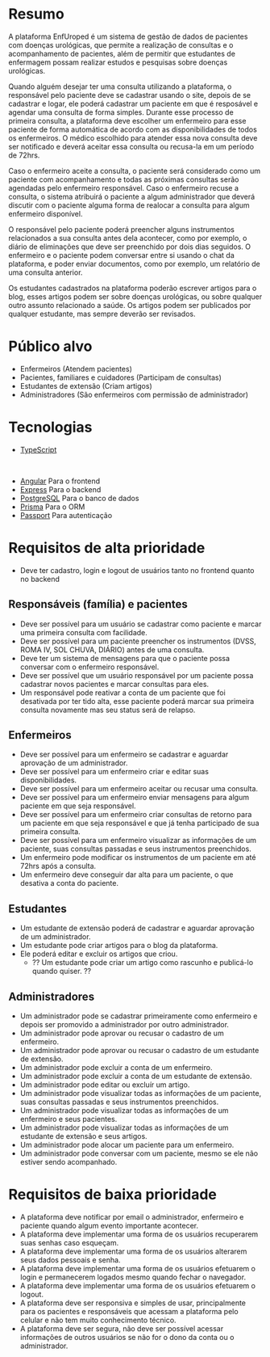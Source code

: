 # Resumo

A plataforma EnfUroped é um sistema de gestão de dados de pacientes com doenças urológicas, que permite a realização de consultas e o acompanhamento de pacientes, além de permitir que estudantes de enfermagem possam realizar estudos e pesquisas sobre doenças urológicas.

Quando alguém desejar ter uma consulta utilizando a plataforma, o responsável pelo paciente deve se cadastrar usando o site, depois de se cadastrar e logar, ele poderá cadastrar um paciente em que é resposável e agendar uma consulta de forma simples. Durante esse processo de primeira consulta, a plataforma deve escolher um enfermeiro para esse paciente de forma automática de acordo com as disponibilidades de todos os enfermeiros. O médico escolhido para atender essa nova consulta deve ser notificado e deverá aceitar essa consulta ou recusa-la em um período de 72hrs.

Caso o enfermeiro aceite a consulta, o paciente será considerado como um paciente com acompanhamento e todas as próximas consultas serão agendadas pelo enfermeiro responsável. Caso o enfermeiro recuse a consulta, o sistema atribuirá o paciente a algum administrador que deverá discutir com o paciente alguma forma de realocar a consulta para algum enfermeiro disponível.

O responsável pelo paciente poderá preencher alguns instrumentos relacionados a sua consulta antes dela acontecer, como por exemplo, o diário de eliminações que deve ser preenchido por dois dias seguidos. O enfermeiro e o paciente podem conversar entre si usando o chat da plataforma, e poder enviar documentos, como por exemplo, um relatório de uma consulta anterior.

Os estudantes cadastrados na plataforma poderão escrever artigos para o blog, esses artigos podem ser sobre doenças urológicas, ou sobre qualquer outro assunto relacionado a saúde. Os artigos podem ser publicados por qualquer estudante, mas sempre deverão ser revisados.

# Público alvo

- Enfermeiros (Atendem pacientes)
- Pacientes, familiares e cuidadores (Participam de consultas)
- Estudantes de extensão (Criam artigos)
- Administradores (São enfermeiros com permissão de administrador)

# Tecnologias

- [TypeScript](https://www.typescriptlang.org/)

<br>

- [Angular](https://angular.io/) Para o frontend
- [Express](https://expressjs.com/) Para o backend
- [PostgreSQL](https://www.postgresql.org/) Para o banco de dados
- [Prisma](https://www.prisma.io/) Para o ORM
- [Passport](http://www.passportjs.org/) Para autenticação

# Requisitos de alta prioridade

- Deve ter cadastro, login e logout de usuários tanto no frontend quanto no backend

## Responsáveis (família) e pacientes

- Deve ser possível para um usuário se cadastrar como paciente e marcar uma primeira consulta com facilidade.
- Deve ser possível para um paciente preencher os instrumentos (DVSS, ROMA IV, SOL CHUVA, DIÁRIO) antes de uma consulta.
- Deve ter um sistema de mensagens para que o paciente possa conversar com o enfermeiro responsável.
- Deve ser possível que um usuário responsável por um paciente possa cadastrar novos pacientes e marcar consultas para eles.
- Um responsável pode reativar a conta de um paciente que foi desativada por ter tido alta, esse paciente poderá marcar sua primeira consulta novamente mas seu status será de relapso.

## Enfermeiros

- Deve ser possível para um enfermeiro se cadastrar e aguardar aprovação de um administrador.
- Deve ser possível para um enfermeiro criar e editar suas disponibilidades.
- Deve ser possível para um enfermeiro aceitar ou recusar uma consulta.
- Deve ser possível para um enfermeiro enviar mensagens para algum paciente em que seja responsável.
- Deve ser possível para um enfermeiro criar consultas de retorno para um paciente em que seja responsável e que já tenha participado de sua primeira consulta.
- Deve ser possível para um enfermeiro visualizar as informações de um paciente, suas consultas passadas e seus instrumentos preenchidos.
- Um enfermeiro pode modificar os instrumentos de um paciente em até 72hrs após a consulta.
- Um enfermeiro deve conseguir dar alta para um paciente, o que desativa a conta do paciente.

## Estudantes

- Um estudante de extensão poderá de cadastrar e aguardar aprovação de um administrador.
- Um estudante pode criar artigos para o blog da plataforma.
- Ele poderá editar e excluir os artigos que criou.
  - ?? Um estudante pode criar um artigo como rascunho e publicá-lo quando quiser. ??

## Administradores

- Um administrador pode se cadastrar primeiramente como enfermeiro e depois ser promovido a administrador por outro administrador.
- Um administrador pode aprovar ou recusar o cadastro de um enfermeiro.
- Um administrador pode aprovar ou recusar o cadastro de um estudante de extensão.
- Um administrador pode excluir a conta de um enfermeiro.
- Um administrador pode excluir a conta de um estudante de extensão.
- Um administrador pode editar ou excluír um artigo.
- Um administrador pode visualizar todas as informações de um paciente, suas consultas passadas e seus instrumentos preenchidos.
- Um administrador pode visualizar todas as informações de um enfermeiro e seus pacientes.
- Um administrador pode visualizar todas as informações de um estudante de extensão e seus artigos.
- Um administrador pode alocar um paciente para um enfermeiro.
- Um administrador pode conversar com um paciente, mesmo se ele não estiver sendo acompanhado.

# Requisitos de baixa prioridade

- A plataforma deve notificar por email o administrador, enfermeiro e paciente quando algum evento importante acontecer.
- A plataforma deve implementar uma forma de os usuários recuperarem suas senhas caso esqueçam.
- A plataforma deve implementar uma forma de os usuários alterarem seus dados pessoais e senha.
- A plataforma deve implementar uma forma de os usuários efetuarem o login e permanecerem logados mesmo quando fechar o navegador.
- A plataforma deve implementar uma forma de os usuários efetuarem o logout.
- A plataforma deve ser responsiva e simples de usar, principalmente para os pacientes e responsáveis que acessam a plataforma pelo celular e não tem muito conhecimento técnico.
- A plataforma deve ser segura, não deve ser possível acessar informações de outros usuários se não for o dono da conta ou o administrador.
